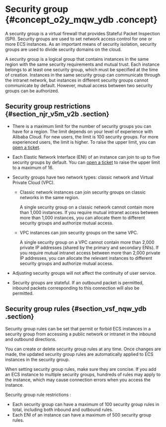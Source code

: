 # Security group {#concept_o2y_mqw_ydb .concept}

A security group is a virtual firewall that provides Stateful Packet Inspection \(SPI\). Security groups are used to set network access control for one or more ECS instances. As an important means of security isolation, security groups are used to divide security domains on the cloud.

A security group is a logical group that contains instances in the same region with the same security requirements and mutual trust. Each instance belongs to at least one security group, which must be specified at the time of creation. Instances in the same security group can communicate through the intranet network, but instances in different security groups cannot communicate by default. However, mutual access between two security groups can be authorized.

## Security group restrictions {#section_njr_v5m_v2b .section}

-   There is a maximum limit for the number of security groups you can have for a region. The limit depends on your level of experience with Alibaba Cloud. For new users, the limit is 100 security groups. For more experienced users, the limit is higher. To raise the upper limit, you can [open a ticket](https://workorder-intl.console.aliyun.com/console.htm#/ticket/createIndex).
-   Each Elastic Network Interface \(ENI\) of an instance can join to up to five security groups by default. You can [open a ticket](https://workorder-intl.console.aliyun.com/console.htm#/ticket/createIndex) to raise the upper limit to a maximum of 16.
-   Security groups have two network types: classic network and Virtual Private Cloud \(VPC\).
    -   Classic network instances can join security groups on classic networks in the same region.

        A single security group on a classic network cannot contain more than 1,000 instances. If you require mutual intranet access between more than 1,000 instances, you can allocate them to different security groups and authorize mutual access.

    -   VPC instances can join security groups on the same VPC.

        A single security group on a VPC cannot contain more than 2,000 private IP addresses \(shared by the primary and secondary ENIs\). If you require mutual intranet access between more than 2,000 private IP addresses, you can allocate the relevant instances to different security groups and authorize mutual access.

-   Adjusting security groups will not affect the continuity of user service.
-   Security groups are stateful. If an outbound packet is permitted, inbound packets corresponding to this connection will also be permitted.

## Security group rules {#section_vsf_nqw_ydb .section}

Security group rules can be set that permit or forbid ECS instances in a security group from accessing a public network or intranet in the inbound and outbound directions.

You can create or delete security group rules at any time. Once changes are made, the updated security group rules are automatically applied to ECS instances in the security group.

When setting security group rules, make sure they are concise. If you add an ECS instance to multiple security groups, hundreds of rules may apply to the instance, which may cause connection errors when you access the instance.

Security group rule restrictions :

-   Each security group can have a maximum of 100 security group rules in total, including both inbound and outbound rules.
-   Each ENI of an instance can have a maximum of 500 security group rules.

